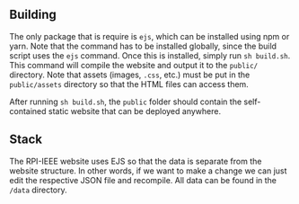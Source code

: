 ## Building

The only package that is require is `ejs`, which can be installed using npm or yarn. Note that the command
has to be installed globally, since the build script uses the `ejs` command. Once this is installed, 
simply run `sh build.sh`. This command will compile the website and output it to the `public/` directory.
Note that assets (images, `.css`, etc.) must be put in the `public/assets` directory so that the HTML files 
can access them. 

After running `sh build.sh`,  the `public` folder should contain the self-contained static website that
can be deployed anywhere.

## Stack

The RPI-IEEE website uses EJS so that the data is separate from the website structure. In other words, if 
we want to make a change we can just edit the respective JSON file and recompile. All data can be found in the `/data` directory. 

